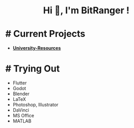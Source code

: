 <h1 align="center">Hi 👋, I'm BitRanger !</h1>


<h1># Current Projects</h1>

- **[University-Resources](https://b1tranger.github.io/oUITS-Resources/)**


<h1># Trying Out</h1>

- Flutter
- Godot
- Blender
- LaTeX
- Photoshop, Illustrator
- DaVinci
- MS Office
- MATLAB



